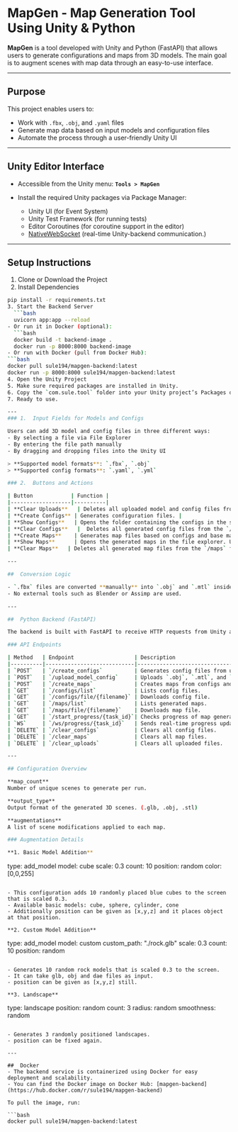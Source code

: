 #  MapGen - Map Generation Tool Using Unity & Python

**MapGen** is a tool developed with Unity and Python (FastAPI) that allows users to generate configurations and maps from 3D models. The main goal is to augment scenes with map data through an easy-to-use interface.

---

##  Purpose

This project enables users to:

- Work with `.fbx`, `.obj`, and `.yaml` files
- Generate map data based on input models and configuration files
- Automate the process through a user-friendly Unity UI

---

##  Unity Editor Interface

- Accessible from the Unity menu:  **`Tools > MapGen`**
- Install the required Unity packages via Package Manager:
  
  - Unity UI (for Event System)
  - Unity Test Framework (for running tests)
  - Editor Coroutines (for coroutine support in the editor)
  - [NativeWebSocket](https://github.com/endel/NativeWebSocket) (real-time Unity-backend communication.)

---
## Setup Instructions
1. Clone or Download the Project
2. Install Dependencies
  ```bash
  pip install -r requirements.txt
3. Start the Backend Server
    ```bash
    uvicorn app:app --reload
  - Or run it in Docker (optional):
    ```bash
    docker build -t backend-image .
    docker run -p 8000:8000 backend-image
- Or run with Docker (pull from Docker Hub):
  ```bash
  docker pull sule194/mapgen-backend:latest
  docker run -p 8000:8000 sule194/mapgen-backend:latest
4. Open the Unity Project
5. Make sure required packages are installed in Unity.
6. Copy the `com.sule.tool` folder into your Unity project’s Packages directory.
7. Ready to use.

---
### 1.  Input Fields for Models and Configs

Users can add 3D model and config files in three different ways:
- By selecting a file via File Explorer
- By entering the file path manually
- By dragging and dropping files into the Unity UI

> **Supported model formats**: `.fbx`, `.obj`  
> **Supported config formats**: `.yaml`, `.yml`

### 2.  Buttons and Actions

| Button            | Function |
|-------------------|----------|
| **Clear Uploads**   | Deletes all uploaded model and config files from the `/uploads` folder (except `info.txt`). |
| **Create Configs** | Generates configuration files. |
| **Show Configs**   | Opens the folder containing the configs in the system file explorer. |
| **Clear Configs**   |  Deletes all generated config files from the `/configs` folder (except `info.txt`). |
| **Create Maps**    | Generates map files based on configs and base map. |
| **Show Maps**      | Opens the generated maps in the file explorer. Users can drag them into the Unity scene. |
| **Clear Maps**   | Deletes all generated map files from the `/maps` folder (except `info.txt`). |

---

##  Conversion Logic

- `.fbx` files are converted **manually** into `.obj` and `.mtl` inside Unity via a custom C# class.
- No external tools such as Blender or Assimp are used.

---

##  Python Backend (FastAPI)

The backend is built with FastAPI to receive HTTP requests from Unity and generate content.

### API Endpoints

| Method   | Endpoint                   | Description                                  |
|----------|----------------------------|----------------------------------------------|
| `POST`   | `/create_configs`          | Generates config files from uploaded files.  |
| `POST`   | `/upload_model_config`     | Uploads `.obj`, `.mtl`, and `.yaml` files.   |
| `POST`   | `/create_maps`             | Creates maps from configs and base model.    |
| `GET`    | `/configs/list`            | Lists config files.                          |
| `GET`    | `/configs/file/{filename}` | Downloads config file.            |
| `GET`    | `/maps/list`               | Lists generated maps.                        |
| `GET`    | `/maps/file/{filename}`    | Downloads map file.               |
| `GET`    | `/start_progress/{task_id}`| Checks progress of map generation.           |
| `WS`     | `/ws/progress/{task_id}`   | Sends real-time progress updates.          |
| `DELETE` | `/clear_configs`           | Clears all config files.                     |
| `DELETE` | `/clear_maps`              | Clears all map files.                        |
| `DELETE` | `/clear_uploads`           | Clears all uploaded files.                   |

---

## Configuration Overview

**map_count**  
Number of unique scenes to generate per run.

**output_type**  
Output format of the generated 3D scenes. (.glb, .obj, .stl)

**augmentations**  
A list of scene modifications applied to each map.

### Augmentation Details

**1. Basic Model Addition**

```
type: add_model
model: cube
scale: 0.3
count: 10
position: random
color: [0,0,255]
```

- This configuration adds 10 randomly placed blue cubes to the screen that is scaled 0.3.
- Available basic models: cube, sphere, cylinder, cone
- Additionally position can be given as [x,y,z] and it places object at that position.

**2. Custom Model Addition**

```
type: add_model
model: custom
custom_path: "./rock.glb"
scale: 0.3
count: 10
position: random
```

- Generates 10 random rock models that is scaled 0.3 to the screen.
- It can take glb, obj and dae files as input.
- position can be given as [x,y,z] still.

**3. Landscape**

```
type: landscape
position: random
count: 3
radius: random
smoothness: random
```

- Generates 3 randomly positioned landscapes.
- position can be fixed again.

---

##  Docker
- The backend service is containerized using Docker for easy deployment and scalability.
- You can find the Docker image on Docker Hub: [mapgen-backend](https://hub.docker.com/r/sule194/mapgen-backend)

To pull the image, run:

```bash
docker pull sule194/mapgen-backend:latest

